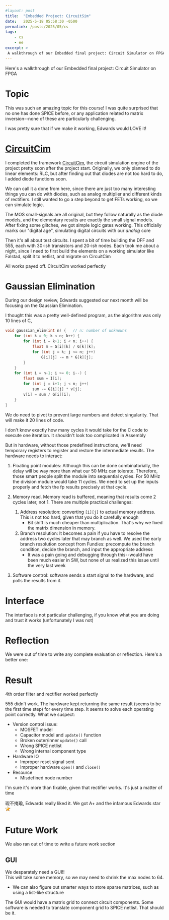 ```yaml
---
#layout: post
title:  "Embedded Project: CircuitSim"
date:   2025-5-18 05:58:30 -0500
permalink: /posts/2025/05/cs
tags:
    - cs
    - ee
excerpt: >
 A walkthrough of our Embedded final project: Circuit Simulator on FPGA
---
```


Here's a walkthrough of our Embedded final project: Circuit Simulator on FPGA

<!--more-->

# Topic
This was such an amazing topic for this course! I was quite surprised that no one has done SPICE before, or any application related to matrix inversion--none of these are particularly challenging. 

I was pretty sure that if we make it working, Edwards would LOVE it!

# [CircuitCim](/cc)
I completed the framework [CircuitCim](/cc), the circuit simulation engine of the project pretty soon after the project start. Originally, we only planned to do linear elements: RLC, but after finding out that diodes are not too hard to do, I added diode functions soon. 

We can call it a done from here, since there are just too many interesting things you can do with diodes, such as analog multiplier and different kinds of rectifiers. I still wanted to go a step beyond to get FETs working, so we can simulate logic.

The MOS small-signals are all original, but they follow naturally as the diode models, and the elementary results are exactly the small signal models. After fixing some glitches, we got simple logic gates working. This officially marks our "digital age", simulating digital circuits with our *analog* core

Then it's all about test circuits. I spent a bit of time building the DFF and 555, each with 30-ish transistors and 20-ish nodes. Each took me about a night, since I need to first build the elements on a working simulator like Falstad, split it to netlist, and migrate on CircuitCim

All works payed off. CircuitCim worked perfectly

# Gaussian Elimination
During our design review, Edwards suggested our next month will be focusing on the Gaussian Elimination. 

I thought this was a pretty well-defined program, as the algorithm was only 10 lines of C, 
```c
void gaussian_elim(int n) {   // n: number of unknowns
    for (int k = 0; k < n; k++) {
        for (int i = k+1; i < n; i++) {
            float m = G[i][k] / G[k][k];
            for (int j = k; j <= n; j++)
                G[i][j] -= m * G[k][j];
        }
    }
    for (int i = n-1; i >= 0; i--) {
        float sum = I[i];
        for (int j = i+1; j < n; j++)
            sum -= G[i][j] * v[j];
        v[i] = sum / G[i][i];
    }
}
```

We do need to pivot to prevent large numbers and detect singularity. That will make it 20 lines of code. 

I don't know exactly how many cycles it would take for the C code to execute one iteration. It shouldn't look too complicated in Assembly

But in hardware, without those predefined instructions, we'll need temporary registers to register and restore the intermediate results. The hardware needs to interact:

1. Floating point modules: Although this can be done combinatorially, the delay will be way more than what our 50 MHz can tolerate. Therefore, those smart people split the module into sequential cycles. For 50 MHz the division module would take 11 cycles. We need to set up the inputs properly and fetch the fp results precisely at that cycle.

2. Memory read. Memory read is buffered, meaning that results come 2 cycles later, not 1. There are multiple practical challenges:
    1. Address resolution: converting `[i][j]` to actual memory address. This is not too hard, given that you do it carefully enough
        - Bit shift is much cheaper than multiplication. That's why we fixed the matrix dimension in memory.
    2. Branch resolution: It becomes a pain if you have to resolve the address two cycles later that may branch as well. We used the early branch resolution concept from Fundies: precompute the branch condition, decide the branch, and input the appropriate address
        - It was a pain going and debugging through this--would have been much easier in SW, but none of us realized this issue until the very last week

3. Software control: software sends a start signal to the hardware, and polls the results from it. 

# Interface
The interface is not particular challenging, if you know what you are doing and trust it works (unfortunately I was not)

# Reflection
We were out of time to write any complete evaluation or reflection. Here's a better one:

# Result
4th order filter and rectifier worked perfectly

555 didn't work. The hardware kept returning the same result (seems to be the first time step) for every time step. It seems to solve each operating point correctly. What we suspect:
- Version control issue: 
    - MOSFET model
    - Capacitor model and `update()` function
    - Broken outer/inner `update()` call
    - Wrong SPICE netlist
    - Wrong internal component type
- Hardware IO
    - Improper reset signal sent
    - Improper hardware `open()` and `close()`
- Resource
    - Misdefined node number

I'm sure it's more than fixable, given that rectifier works. It's just a matter of time

瑕不掩瑜, Edwards really liked it. We got A+ and the infamous Edwards star ![Edwards](/images/cc/staricon.png)

# Future Work
We also ran out of time to write a future work section

## GUI
We desparately need a GUI!!   
This will take some memory, so we may need to shrink the max nodes to 64.
- We can also figure out smarter ways to store sparse matrices, such as using a list-like structure  

The GUI would have a matrix grid to connect circuit components. Some software is needed to translate component grid to SPICE netlist. That should be it.
